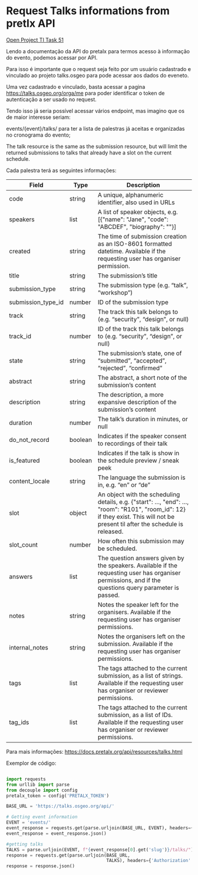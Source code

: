 # Request Talks informations from pretlx API

[Open Project TI Task 51](https://project.geolibres.org.ar/wp/51)

Lendo a documentação da API do pretalx  para termos acesso à informação do evento, podemos acessar por API.

Para isso é importante que o request seja feito por um usuário cadastrado e vinculado ao projeto talks.osgeo para pode acessar aos dados do eveneto.

Uma vez cadastrado e vinculado, basta acessar a pagina https://talks.osgeo.org/orga/me para poder identificar o token de autenticação a ser usado no request.

Tendo isso já seria possível acessar vários endpoint, mas imagino que os de maior interesse seriam:

events/{event}/talks/ para ter a lista de palestras já aceitas e organizadas no cronograma do evento;

The talk resource is the same as the submission resource, but will limit the returned submissions to talks that already have a slot on the current schedule.

Cada palestra terá as seguintes informações:

| Field | Type | Description |
|---|---|---|
| code | string | A unique, alphanumeric identifier, also used in URLs |
| speakers | list | A list of speaker objects, e.g. [{"name": "Jane", "code": "ABCDEF", "biography": ""}] |
| created | string | The time of submission creation as an ISO-8601 formatted datetime. Available if the requesting user has organiser permission. |
| title | string | The submission’s title |
| submission_type | string | The submission type (e.g. “talk”, “workshop”) |
| submission_type_id | number | ID of the submission type |
| track | string | The track this talk belongs to (e.g. “security”, “design”, or null) |
| track_id | number | ID of the track this talk belongs to (e.g. “security”, “design”, or null) |
| state | string | The submission’s state, one of “submitted”, “accepted”, “rejected”, “confirmed” |
| abstract | string | The abstract, a short note of the submission’s content |
| description | string | The description, a more expansive description of the submission’s content |
| duration | number | The talk’s duration in minutes, or null |
| do_not_record | boolean | Indicates if the speaker consent to recordings of their talk |
| is_featured | boolean | Indicates if the talk is show in the schedule preview / sneak peek |
| content_locale | string | The language the submission is in, e.g. “en” or “de” |
| slot | object | An object with the scheduling details, e.g. {"start": …, "end": …, "room": "R101", "room_id": 12} if they exist. This will not be present til after the schedule is released. |
| slot_count | number | How often this submission may be scheduled. |
| answers | list | The question answers given by the speakers. Available if the requesting user has organiser permissions, and if the questions query parameter is passed. |
| notes | string | Notes the speaker left for the organisers. Available if the requesting user has organiser permissions. |
| internal_notes | string | Notes the organisers left on the submission. Available if the requesting user has organiser permissions. |
| tags | list | The tags attached to the current submission, as a list of strings. Available if the requesting user has organiser or reviewer permissions. |
| tag_ids | list | The tags attached to the current submission, as a list of IDs. Available if the requesting user has organiser or reviewer permissions. |

Para mais informações: <https://docs.pretalx.org/api/resources/talks.html>



Exemplor de código:

```python

import requests
from urllib import parse
from decouple import config
pretalx_token = config('PRETALX_TOKEN')

BASE_URL = 'https://talks.osgeo.org/api/'

# Getting event information
EVENT = 'events/'
event_response = requests.get(parse.urljoin(BASE_URL, EVENT), headers={'Authorization': pretalx_token})
event_response = event_response.json()

#getting talks
TALKS = parse.urljoin(EVENT, f"{event_response[0].get('slug')}/talks/")
response = requests.get(parse.urljoin(BASE_URL,
                                      TALKS), headers={'Authorization': pretalx_token})
response = response.json()
```
